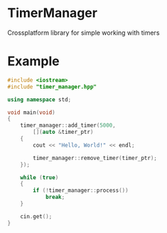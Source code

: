 # TimerManager
Crossplatform library for simple working with timers
# Example
```c++
#include <iostream>
#include "timer_manager.hpp"

using namespace std;

void main(void)
{
	timer_manager::add_timer(5000,
		[](auto &timer_ptr)
	{
		cout << "Hello, World!" << endl;

		timer_manager::remove_timer(timer_ptr);
	});

	while (true)
	{
		if (!timer_manager::process())
			break;
	}

	cin.get();
}
```
